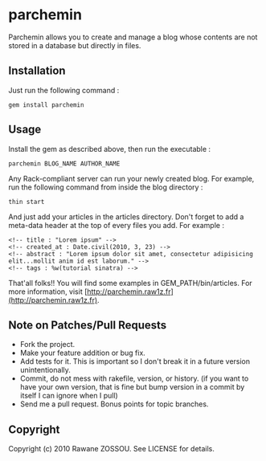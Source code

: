 # parchemin #

Parchemin allows you to create and manage a blog whose contents are not stored in a database but directly in files.

## Installation ##

Just run the following command :

    gem install parchemin
    
## Usage ##

Install the gem as described above, then run the executable :

    parchemin BLOG_NAME AUTHOR_NAME
    
Any Rack-compliant server can run your newly created blog. For example, run the following command from inside the blog directory :

    thin start
    
And just add your articles in the articles directory. Don't forget to add a meta-data header at the top of every files you add. For example :

    <!-- title : "Lorem ipsum" -->
    <!-- created_at : Date.civil(2010, 3, 23) -->
    <!-- abstract : "Lorem ipsum dolor sit amet, consectetur adipisicing elit...mollit anim id est laborum." -->
    <!-- tags : %w(tutorial sinatra) -->
    
That'all folks!! You will find some examples in GEM_PATH/bin/articles. For more information, visit [http://parchemin.raw1z.fr](http://parchemin.raw1z.fr).

## Note on Patches/Pull Requests ##
 
* Fork the project.
* Make your feature addition or bug fix.
* Add tests for it. This is important so I don't break it in a
  future version unintentionally.
* Commit, do not mess with rakefile, version, or history.
  (if you want to have your own version, that is fine but bump version in a commit by itself I can ignore when I pull)
* Send me a pull request. Bonus points for topic branches.

## Copyright ##

Copyright (c) 2010 Rawane ZOSSOU. See LICENSE for details.
